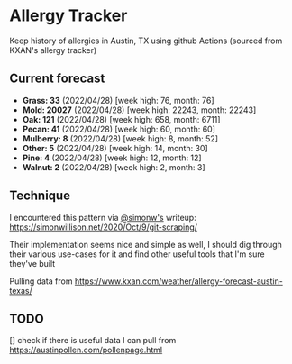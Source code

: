 # Allergy Tracker

Keep history of allergies in Austin, TX using github Actions (sourced from KXAN's allergy tracker)

## Current forecast
<!-- INJECT FORECAST -->
- **Grass: 33** (2022/04/28)  [week high: 76, month: 76]
- **Mold: 20027** (2022/04/28)  [week high: 22243, month: 22243]
- **Oak: 121** (2022/04/28)  [week high: 658, month: 6711]
- **Pecan: 41** (2022/04/28)  [week high: 60, month: 60]
- **Mulberry: 8** (2022/04/28)  [week high: 8, month: 52]
- **Other: 5** (2022/04/28)  [week high: 14, month: 30]
- **Pine: 4** (2022/04/28)  [week high: 12, month: 12]
- **Walnut: 2** (2022/04/28)  [week high: 2, month: 3]
<!-- END INJECT FORECAST -->

## Technique

I encountered this pattern via [@simonw's](https://github.com/simonw) writeup: https://simonwillison.net/2020/Oct/9/git-scraping/

Their implementation seems nice and simple as well, I should dig through their various use-cases for it and find other useful tools that I'm sure they've built

Pulling data from https://www.kxan.com/weather/allergy-forecast-austin-texas/

## TODO

[] check if there is useful data I can pull from https://austinpollen.com/pollenpage.html
